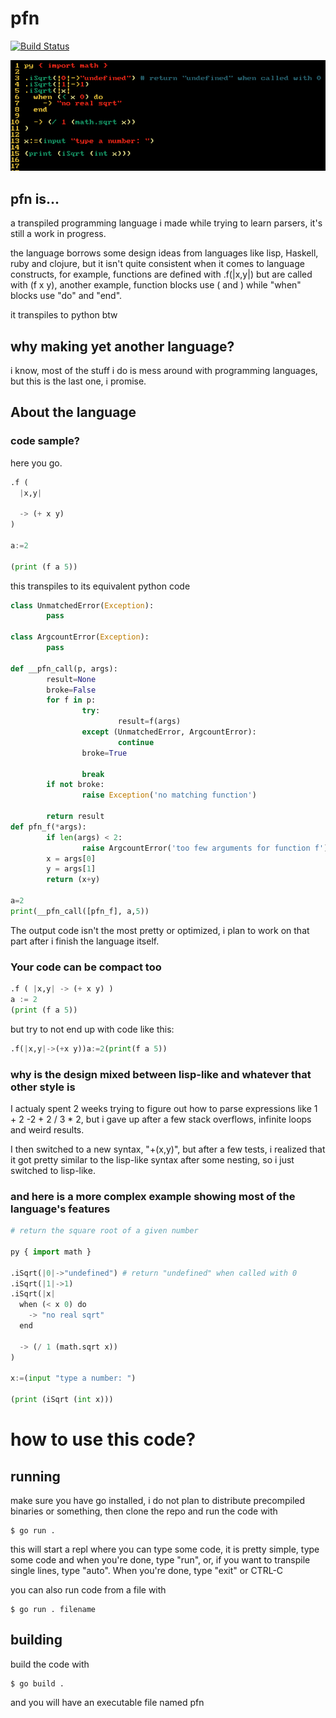 # pfn

[![Build Status](https://travis-ci.com/TsukiGva2/pfn.svg?branch=main)](https://travis-ci.com/TsukiGva2/pfn)

![](https://github.com/TsukiGva2/pfn/blob/0de9ef050a549a4e79815b346e3b7d502811fb2c/img/code.png)

## pfn is...

a transpiled programming language i made while trying to learn parsers, it's still a work in progress.

the language borrows some design ideas from languages like lisp, Haskell, ruby and clojure, but it isn't quite consistent when it comes to language constructs,  for example, functions are defined with .f(|x,y|) but are called with (f x y), another example, function blocks use ( and ) while "when" blocks use "do" and "end".

it transpiles to python btw

## why making yet another language?

i know, most of the stuff i do is mess around with
programming languages, but this is the last one, i
promise.

## About the language

### code sample?

here you go.

```py
.f (
  |x,y|

  -> (+ x y)
)

a:=2

(print (f a 5))
```

this transpiles to its equivalent python code

```py
class UnmatchedError(Exception):
        pass

class ArgcountError(Exception):
        pass

def __pfn_call(p, args):
        result=None
        broke=False
        for f in p:
                try:
                        result=f(args)
                except (UnmatchedError, ArgcountError):
                        continue
                broke=True

                break
        if not broke:
                raise Exception('no matching function')

        return result
def pfn_f(*args):
        if len(args) < 2:
                raise ArgcountError('too few arguments for function f')
        x = args[0]
        y = args[1]
        return (x+y)

a=2
print(__pfn_call([pfn_f], a,5))
```

The output code isn't the most pretty or optimized, i plan to work on that part after i finish the language itself.

### Your code can be compact too

```py
.f ( |x,y| -> (+ x y) )
a := 2
(print (f a 5))
```

but try to not end up with code like this:

```py
.f(|x,y|->(+x y))a:=2(print(f a 5))
```

### why is the design mixed between lisp-like and whatever that other style is

I actualy spent 2 weeks trying to figure out how to parse expressions like 1 + 2 -2 + 2 / 3 * 2,
but i gave up after a few stack overflows, infinite loops and weird results.

I then switched to a new syntax, "+(x,y)", but after a few tests, i realized that it got pretty similar to the lisp-like syntax after some nesting, so i just switched to lisp-like.

### and here is a more complex example showing most of the language's features

```py
# return the square root of a given number

py { import math }

.iSqrt(|0|->"undefined") # return "undefined" when called with 0
.iSqrt(|1|->1)
.iSqrt(|x|
  when (< x 0) do
    -> "no real sqrt"
  end
  
  -> (/ 1 (math.sqrt x))
)

x:=(input "type a number: ")

(print (iSqrt (int x)))
```

# how to use this code?

## running

make sure you have go installed, i do not plan to distribute precompiled binaries or something,
then clone the repo and run the code with

    $ go run .
    
this will start a repl where you can type some code, it is pretty simple,
type some code and when you're done, type "run", or, if you want to transpile single lines,
type "auto". When you're done, type "exit" or CTRL-C

you can also run code from a file with

    $ go run . filename

## building

build the code with

    $ go build .

and you will have an executable file named pfn
